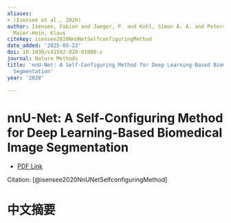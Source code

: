 ```yaml
---
aliases:
- (Isensee et al., 2020)
author: Isensee, Fabian and Jaeger, P. and Kohl, Simon A. A. and Petersen, Jens and
  Maier-Hein, Klaus
citekey: isensee2020NnUNetSelfconfiguringMethod
date_added: '2025-03-23'
doi: 10.1038/s41592-020-01008-z
journal: Nature Methods
title: 'nnU-Net: A Self-Configuring Method for Deep Learning-Based Biomedical Image
  Segmentation'
year: '2020'

---
```

# nnU-Net: A Self-Configuring Method for Deep Learning-Based Biomedical Image Segmentation
- [PDF Link](zotero://open-pdf/library/items/6FVGG27J)

Citation: [@isensee2020NnUNetSelfconfiguringMethod]

# 中文摘要
